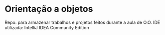 # Orientação a objetos
 Repo. para armazenar trabalhos e projetos feitos durante a aula de O.O.
 IDE utilizada: IntelliJ IDEA Community Edition
